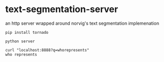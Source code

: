 text-segmentation-server
========================

an http server wrapped around norvig's text segmentation implemenation

`pip install tornado`

`python server`

```
curl "localhost:8888?q=whorepresents"
who represents
```
